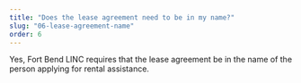 ```yaml
---
title: "Does the lease agreement need to be in my name?"
slug: "06-lease-agreement-name"
order: 6
---
```


Yes, Fort Bend LINC requires that the lease agreement be in the name of the person applying for rental assistance.